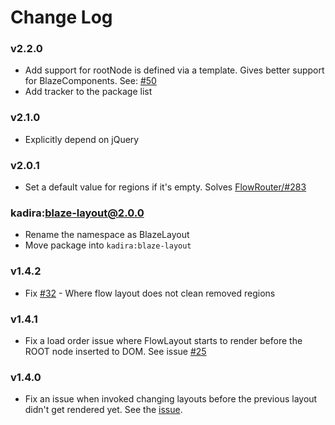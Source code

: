 # Change Log

### v2.2.0
* Add support for rootNode is defined via a template. Gives better support for BlazeComponents. See: [#50](https://github.com/kadirahq/blaze-layout/pull/50)
* Add tracker to the package list

### v2.1.0
* Explicitly depend on jQuery

### v2.0.1
* Set a default value for regions if it's empty. Solves [FlowRouter/#283](https://github.com/kadirahq/flow-router/issues/283)

### kadira:blaze-layout@2.0.0
* Rename the namespace as BlazeLayout
* Move package into `kadira:blaze-layout`

### v1.4.2

* Fix [#32](https://github.com/meteorhacks/flow-layout/issues/32) - Where flow layout does not clean removed regions

### v1.4.1

* Fix a load order issue where FlowLayout starts to render before the ROOT node inserted to DOM. See issue [#25](https://github.com/meteorhacks/flow-layout/issues/25)

### v1.4.0

* Fix an issue when invoked changing layouts before the previous layout didn't get rendered yet. See the [issue](https://github.com/meteorhacks/flow-router/issues/132#issuecomment-106950588).

